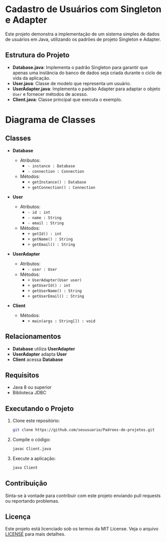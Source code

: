 # Cadastro de Usuários com Singleton e Adapter

Este projeto demonstra a implementação de um sistema simples de dados de usuários em Java, utilizando os padrões de projeto Singleton e Adapter.

## Estrutura do Projeto

- **Database.java**: Implementa o padrão Singleton para garantir que apenas uma instância do banco de dados seja criada durante o ciclo de vida da aplicação.
- **User.java**: Classe de modelo que representa um usuário.
- **UserAdapter.java**: Implementa o padrão Adapter para adaptar o objeto `User` e fornecer métodos de acesso.
- **Client.java**: Classe principal que executa o exemplo.

# Diagrama de Classes

## Classes

- **Database**
  - Atributos:
    - `- instance : Database`
    - `- connection : Connection`
  - Métodos:
    - `+ getInstance() : Database`
    - `+ getConnection() : Connection`

- **User**
  - Atributos:
    - `- id : int`
    - `- name : String`
    - `- email : String`
  - Métodos:
    - `+ getId() : int`
    - `+ getName() : String`
    - `+ getEmail() : String`

- **UserAdapter**
  - Atributos:
    - `- user : User`
  - Métodos:
    - `+ UserAdapter(User user)`
    - `+ getUserId() : int`
    - `+ getUserName() : String`
    - `+ getUserEmail() : String`

- **Client**
  - Métodos:
    - `+ main(args : String[]) : void`

## Relacionamentos

- **Database** utiliza **UserAdapter**
- **UserAdapter** adapta **User**
- **Client** acessa **Database**



## Requisitos

- Java 8 ou superior
- Biblioteca JDBC



## Executando o Projeto

1. Clone este repositório:

    ```bash
    git clone https://github.com/seuusuario/Padroes-de-projetos.git
    ```

2. Compile o código:

    ```bash
    javac Client.java
    ```

3. Execute a aplicação:

    ```bash
    java Client
    ```

## Contribuição

Sinta-se à vontade para contribuir com este projeto enviando pull requests ou reportando problemas.

## Licença

Este projeto está licenciado sob os termos da MIT License. Veja o arquivo [LICENSE](LICENSE) para mais detalhes.

